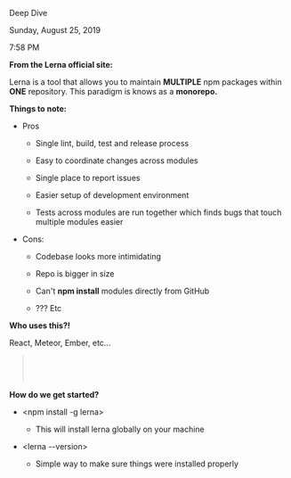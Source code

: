 Deep Dive

Sunday, August 25, 2019

7:58 PM

**From the Lerna official site:**

Lerna is a tool that allows you to maintain **MULTIPLE** npm packages within **ONE** repository. This paradigm is knows as a **monorepo.**

**Things to note:**

-   Pros

    -   Single lint, build, test and release process

    -   Easy to coordinate changes across modules

    -   Single place to report issues

    -   Easier setup of development environment

    -   Tests across modules are run together which finds bugs that touch multiple modules easier

-   Cons:

    -   Codebase looks more intimidating

    -   Repo is bigger in size

    -   Can\'t **npm install** modules directly from GitHub

    -   ??? Etc

**Who uses this?!**

React, Meteor, Ember, etc...

>  
>
>  

**How do we get started?**

-   \<npm install -g lerna\>

    -   This will install lerna globally on your machine

-   \<lerna \--version\>

    -   Simple way to make sure things were installed properly
